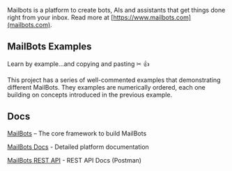 Mailbots is a platform to create bots, AIs and assistants that get things done right from your inbox. Read more at [https://www.mailbots.com](mailbots.com).

## MailBots Examples

Learn by example...and copying and pasting ✂ 👍

This project has a series of well-commented examples that demonstrating different MailBots. They examples are numerically ordered, each one building on concepts introduced in the previous example.

## Docs

[MailBots](https://www.npmjs.com/package/mailbots) – The core framework to build MailBots

[MailBots Docs](https://docs.mailbots.com/) - Detailed platform documentation

[MailBots REST API](https://mailbots.postman.co) - REST API Docs (Postman)
